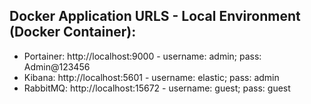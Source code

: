 ## Docker Application URLS - Local Environment (Docker Container):
- Portainer: http://localhost:9000 - username: admin; pass: Admin@123456
- Kibana: http://localhost:5601 - username: elastic; pass: admin
- RabbitMQ: http://localhost:15672 - username: guest; pass: guest